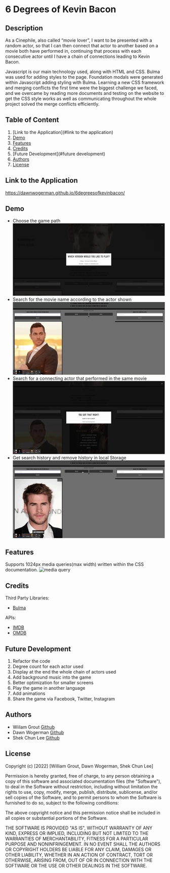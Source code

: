 # 6 Degrees of Kevin Bacon



##  Description

As a Cinephile, also called “movie lover”, I want to be presented with a random actor, so that I can then connect that actor to another based on a movie both have performed in, continuing that process with each consecutive actor until I have a chain of connections leading to Kevin Bacon. 

Javascript is our main technology used, along with HTML and CSS. Bulma was used for adding styles to the page. Foundation modals were generated within Javascript adding styling with Bulma. Learning a new CSS framework and merging conflicts the first time were the biggest challenge we faced, and we overcame by reading more documents and testing on the website to get the CSS style works as well as communicating throughout the whole project solved the merge conflicts efficiently.

## Table of Content

1. [Link to the Application](#link to the application)
2. [Demo](#demo)
3. [Features](#features)
4. [Credits](#credits)
5. [Future Development](#future development)
6. [Authors](#authors)
7. [License](#license)


## Link to the Application

https://dawnwogerman.github.io/6degreesofkevinbacon/
## Demo

- Choose the game path
![gamepath](./assets/videos/Gamepath.png)
- Search for the movie name according to the actor shown
![moviename](./assets/videos/moviename.gif)
- Search for a connecting actor that performed in the same movie
![actorname](./assets/videos/actorsname.gif)
- Get search history and remove history in local Storage
![modal](./assets/videos/modal.gif)

## Features

Supports 1024px media queries(max width) written within the CSS documentation.
![media query](./assets/videos/Media-query.gif)

## Credits

Third Party Libraries: 
- [Bulma](https://bulma.io/)

APIs:

- [IMDB](https://www.imdb.com/)
- [OMDB](https://www.omdbapi.com/)

## Future Development

1. Refactor the code
2. Degree count for each actor used
3. Display at the end the whole chain of actors used
4. Add background music into the game
5. Better optimization for smaller screens
6. Play the game in another language
7. Add animations
8. Share the game via Facebook, Twitter, Instagram

## Authors

- Wiilam Grout  [Github](https://github.com/wgrout87)
- Dawn Wogerman [Github](https://github.com/DawnWogerman)
- Shek Chun Lee [Github](https://github.com/leeshekchun)

## License

Copyright (c) [2022] [William Grout, Dawn Wogerman, Shek Chun Lee]

Permission is hereby granted, free of charge, to any person obtaining a copy
of this software and associated documentation files (the "Software"), to deal
in the Software without restriction, including without limitation the rights
to use, copy, modify, merge, publish, distribute, sublicense, and/or sell
copies of the Software, and to permit persons to whom the Software is
furnished to do so, subject to the following conditions:

The above copyright notice and this permission notice shall be included in all
copies or substantial portions of the Software.

THE SOFTWARE IS PROVIDED "AS IS", WITHOUT WARRANTY OF ANY KIND, EXPRESS OR
IMPLIED, INCLUDING BUT NOT LIMITED TO THE WARRANTIES OF MERCHANTABILITY,
FITNESS FOR A PARTICULAR PURPOSE AND NONINFRINGEMENT. IN NO EVENT SHALL THE
AUTHORS OR COPYRIGHT HOLDERS BE LIABLE FOR ANY CLAIM, DAMAGES OR OTHER
LIABILITY, WHETHER IN AN ACTION OF CONTRACT, TORT OR OTHERWISE, ARISING FROM,
OUT OF OR IN CONNECTION WITH THE SOFTWARE OR THE USE OR OTHER DEALINGS IN THE
SOFTWARE.

